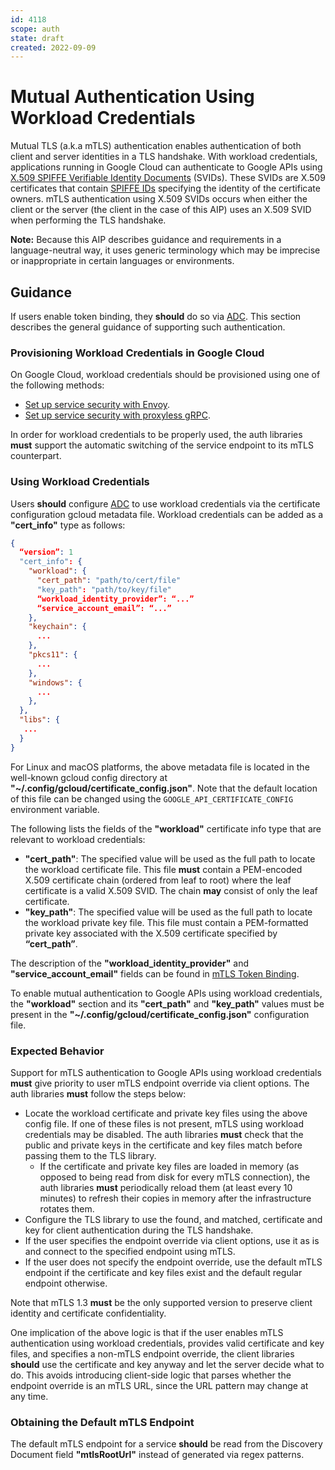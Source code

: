 ```yaml
---
id: 4118
scope: auth
state: draft
created: 2022-09-09
---
```


# Mutual Authentication Using Workload Credentials

Mutual TLS (a.k.a mTLS) authentication enables authentication of both client and
server identities in a TLS handshake. With workload credentials, applications
running in Google Cloud can authenticate to Google APIs using [X.509 SPIFFE
Verifiable Identity Documents][0] (SVIDs). These SVIDs are X.509 certificates
that contain [SPIFFE IDs][1] specifying the identity of the certificate owners.
mTLS authentication using X.509 SVIDs occurs when either the client or the
server (the client in the case of this AIP) uses an X.509 SVID when performing
the TLS handshake.

**Note:** Because this AIP describes guidance and requirements in a
language-neutral way, it uses generic terminology which may be imprecise or
inappropriate in certain languages or environments.

## Guidance

If users enable token binding, they **should** do so via [ADC][2]. This section
describes the general guidance of supporting such authentication.

### Provisioning Workload Credentials in Google Cloud

On Google Cloud, workload credentials should be provisioned using one of the
following methods:

  - [Set up service security with Envoy][3].
  - [Set up service security with proxyless gRPC][4].

In order for workload credentials to be properly used, the auth libraries
**must** support the automatic switching of the service endpoint to its mTLS
counterpart.

### Using Workload Credentials

Users **should** configure [ADC][2] to use workload credentials via the
certificate configuration gcloud metadata file. Workload credentials can be
added as a **"cert_info"** type as follows:

```json
{
  “version”: 1
  "cert_info": {
    "workload": {
      "cert_path": "path/to/cert/file"
      "key_path": "path/to/key/file"
      “workload_identity_provider”: “...”
      “service_account_email”: “...”
    },
    "keychain": {
      ...
    },
    "pkcs11": {
      ...
    },
    "windows": {
      ...
    },
  },
  "libs": {
   ...
  }
}
```

For Linux and macOS platforms, the above metadata file is located in the
well-known gcloud config directory at
**"~/.config/gcloud/certificate_config.json"**. Note that the default location
of this file can be changed using the `GOOGLE_API_CERTIFICATE_CONFIG`
environment variable.

The following lists the fields of the **"workload"** certificate info type that
are relevant to workload credentials:

  - **"cert_path"**: The specified value will be used as the full path to locate
    the workload certificate file. This file **must** contain a PEM-encoded
    X.509 certificate chain (ordered from leaf to root) where the leaf
    certificate is a valid X.509 SVID. The chain __may__ consist of only the
    leaf certificate.
  - **"key_path"**: The specified value will be used as the full path to locate
    the workload private key file. This file must contain a PEM-formatted
    private key associated with the X.509 certificate specified by
    **“cert_path”**.

The description of the **"workload_identity_provider"** and
**"service_account_email"** fields can be found in [mTLS Token Binding][5].

To enable mutual authentication to Google APIs using workload credentials, the
**"workload"** section and its **"cert_path"** and **"key_path"** values must be
present in the **"~/.config/gcloud/certificate_config.json"** configuration
file.

### Expected Behavior

Support for mTLS authentication to Google APIs using workload credentials
**must** give priority to user mTLS endpoint override via client options. The
auth libraries **must** follow the steps below:

  - Locate the workload certificate and private key files using the above
    config file. If one of these files is not present, mTLS using workload
    credentials may be disabled. The auth libraries **must** check that the
    public and private keys in the certificate and key files match before
    passing them to the TLS library.
      - If the certificate and private key files are loaded in memory (as
        opposed to being read from disk for every mTLS connection), the auth
        libraries **must** periodically reload them (at least every 10 minutes)
        to refresh their copies in memory after the infrastructure rotates them.
  - Configure the TLS library to use the found, and matched, certificate and
    key for client authentication during the TLS handshake.
  - If the user specifies the endpoint override via client options, use it as is
    and connect to the specified endpoint using mTLS.
  - If the user does not specify the endpoint override, use the default mTLS
    endpoint if the certificate and key files exist and the default regular
    endpoint otherwise.
    
Note that mTLS 1.3 **must** be the only supported version to preserve client
identity and certificate confidentiality.

One implication of the above logic is that if the user enables mTLS
authentication using workload credentials, provides valid certificate and key
files, and specifies a non-mTLS endpoint override, the client libraries
**should** use the certificate and key anyway and let the server decide what to
do. This avoids introducing client-side logic that parses whether the endpoint
override is an mTLS URL, since the URL pattern may change at any time.

### Obtaining the Default mTLS Endpoint

The default mTLS endpoint for a service **should** be read from the Discovery
Document field **"mtlsRootUrl"** instead of generated via regex patterns.

<!-- prettier-ignore-start -->
[0]: https://github.com/spiffe/spiffe/blob/main/standards/X509-SVID.md
[1]: https://github.com/spiffe/spiffe/blob/main/standards/SPIFFE-ID.md#2-spiffe-identity
[2]: https://google.aip.dev/auth/4110
[3]: https://cloud.google.com/traffic-director/docs/security-envoy-setup
[4]: https://cloud.google.com/traffic-director/docs/security-proxyless-setup
[5]: https://google.aip.dev/auth/4119
<!-- prettier-ignore-end -->

